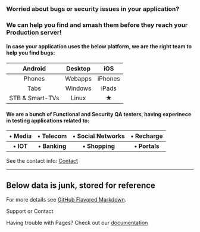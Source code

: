 ### Worried about bugs or security issues in your application? 
### We can help you find and smash them before they reach your Production server!

#### In case your application uses the below platform, we are the right team to help you find bugs:

| Android | Desktop | iOS |
|:--:|:--:|:--:|
| Phones | Webapps | iPhones |
| Tabs | Windows | iPads |
| STB & Smart-TVs | Linux | ★ |


#### We are a bunch of Functional and Security QA testers, having experinece in testing applications related to:

| • Media  | • Telecom  | • Social Networks | • Recharge |
| :---: | :---: | :---: | :---: |
| **• IOT**  | **• Banking**  | **• Shopping** | **• Portals** |
    
    
See the contact info: [Contact]("https://frogsfindbugs.github.io/contact.html")
____ 
    
## Below data is junk, stored for reference

For more details see [GitHub Flavored Markdown](https://guides.github.com/features/mastering-markdown/).

Support or Contact

Having trouble with Pages? Check out our [documentation](https://help.github.com/categories/github-pages-basics/)


